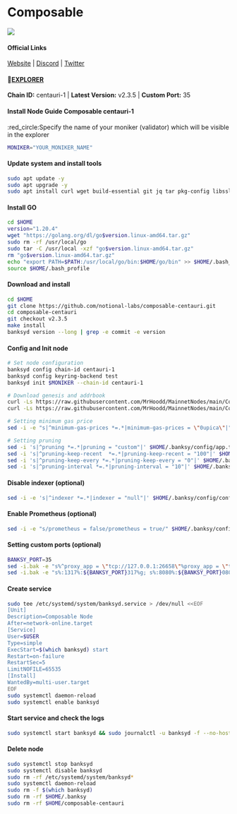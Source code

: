 # Composable

![](https://github.com/MrHoodd/TestnetNodes/assets/105497450/ab0fb624-942f-4c0f-b436-832376007d49)

#### Official Links

[Website](https://www.composable.finance/) | [Discord](https://discord.gg/composable) | [Twitter](https://twitter.com/ComposableFin)

#### :satellite:[EXPLORER](https://explorer.moonbridge.team/composable-mainnet)

**Chain ID:** centauri-1 | **Latest Version:** v2.3.5 | **Custom Port:** 35

#### Install Node Guide Composable centauri-1

:red\_circle:Specify the name of your moniker (validator) which will be visible in the explorer

```bash
MONIKER="YOUR_MONIKER_NAME"
```

#### Update system and install tools

```bash
sudo apt update -y
sudo apt upgrade -y
sudo apt install curl wget build-essential git jq tar pkg-config libssl-dev liblz4-tool ncdu bashtop -y
```

#### Install GO

```bash
cd $HOME
version="1.20.4"
wget "https://golang.org/dl/go$version.linux-amd64.tar.gz"
sudo rm -rf /usr/local/go
sudo tar -C /usr/local -xzf "go$version.linux-amd64.tar.gz"
rm "go$version.linux-amd64.tar.gz"
echo "export PATH=$PATH:/usr/local/go/bin:$HOME/go/bin" >> $HOME/.bash_profile
source $HOME/.bash_profile
```

#### Download and install

```bash
cd $HOME
git clone https://github.com/notional-labs/composable-centauri.git
cd composable-centauri
git checkout v2.3.5
make install
banksyd version --long | grep -e commit -e version
```

#### Config and Init node

```bash
# Set node configuration
banksyd config chain-id centauri-1
banksyd config keyring-backend test
banksyd init $MONIKER --chain-id centauri-1

# Download genesis and addrbook
curl -Ls https://raw.githubusercontent.com/MrHoodd/MainnetNodes/main/Composable/genesis.json > $HOME/.banksy/config/genesis.json
curl -Ls https://raw.githubusercontent.com/MrHoodd/MainnetNodes/main/Composable/addrbook.json > $HOME/.banksy/config/addrbook.json

# Setting minimum gas price
sed -i -e "s|^minimum-gas-prices *=.*|minimum-gas-prices = \"0upica\"|" $HOME/.banksy/config/app.toml

# Setting pruning
sed -i 's|^pruning *=.*|pruning = "custom"|' $HOME/.banksy/config/app.toml
sed -i 's|^pruning-keep-recent  *=.*|pruning-keep-recent = "100"|' $HOME/.banksy/config/app.toml
sed -i 's|^pruning-keep-every *=.*|pruning-keep-every = "0"|' $HOME/.banksy/config/app.toml
sed -i 's|^pruning-interval *=.*|pruning-interval = "10"|' $HOME/.banksy/config/app.toml
```

#### Disable indexer (optional)

```bash
sed -i -e 's|^indexer *=.*|indexer = "null"|' $HOME/.banksy/config/config.toml
```

#### Enable Prometheus (optional)

```bash
sed -i -e "s/prometheus = false/prometheus = true/" $HOME/.banksy/config/config.toml
```

#### Setting custom ports (optional)

```bash
BANKSY_PORT=35
sed -i.bak -e "s%^proxy_app = \"tcp://127.0.0.1:26658\"%proxy_app = \"tcp://127.0.0.1:${BANKSY_PORT}658\"%; s%^laddr = \"tcp://127.0.0.1:26657\"%laddr = \"tcp://0.0.0.0:${BANKSY_PORT}657\"%; s%^pprof_laddr = \"localhost:6060\"%pprof_laddr = \"localhost:${BANKSY_PORT}060\"%; s%^laddr = \"tcp://0.0.0.0:26656\"%laddr = \"tcp://0.0.0.0:${BANKSY_PORT}656\"%; s%^external_address = \"\"%external_address = \"$(wget -qO- eth0.me):${BANKSY_PORT}656\"%; s%^prometheus_listen_addr = \":26660\"%prometheus_listen_addr = \":${BANKSY_PORT}660\"%" $HOME/.banksy/config/config.toml
sed -i.bak -e "s%:1317%:${BANKSY_PORT}317%g; s%:8080%:${BANKSY_PORT}080%g; s%:9090%:${BANKSY_PORT}090%g; s%:9091%:${BANKSY_PORT}091%g; s%:8545%:${BANKSY_PORT}545%g; s%:8546%:${BANKSY_PORT}546%g; s%:6065%:${BANKSY_PORT}065%g" $HOME/.banksy/config/app.toml
```

#### Create service

```bash
sudo tee /etc/systemd/system/banksyd.service > /dev/null <<EOF
[Unit]
Description=Composable Node
After=network-online.target
[Service]
User=$USER
Type=simple
ExecStart=$(which banksyd) start
Restart=on-failure
RestartSec=5
LimitNOFILE=65535
[Install]
WantedBy=multi-user.target
EOF
sudo systemctl daemon-reload
sudo systemctl enable banksyd
```

#### Start service and check the logs

```bash
sudo systemctl start banksyd && sudo journalctl -u banksyd -f --no-hostname -o cat
```

#### Delete node

```bash
sudo systemctl stop banksyd
sudo systemctl disable banksyd
sudo rm -rf /etc/systemd/system/banksyd*
sudo systemctl daemon-reload
sudo rm -f $(which banksyd) 
sudo rm -rf $HOME/.banksy 
sudo rm -rf $HOME/composable-centauri
```
